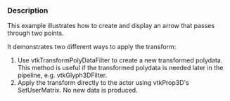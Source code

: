 ### Description

This example illustrates how to create and display an arrow that passes through two points.

It demonstrates two different ways to apply the transform:

1) Use vtkTransformPolyDataFilter to create a new transformed polydata. This method is useful if the transformed polydata is needed later in the pipeline, e.g. vtkGlyph3DFilter.
2) Apply the transform directly to the actor using vtkProp3D's SetUserMatrix. No new data is produced.
